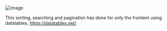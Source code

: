 ![image](https://github.com/BinuMDX/Sorting-Searching-Pagination-in-ASP-.net-core-MVC/assets/91403558/6ce0ed94-37fd-433e-9054-1f96499df206)


This sorting, searching and pagination has done for only the frontent using datatables.
https://datatables.net/
